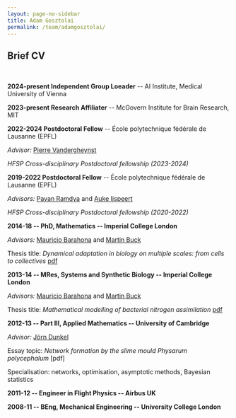 ```yaml
---
layout: page-no-sidebar
title: Adam Gosztolai
permalink: /team/adamgosztolai/
---
```


## Brief CV
<br>

**2024-present Independent Group Loeader** -- AI Institute, Medical University of Vienna

**2023-present Research Affiliater** -- McGovern Institute for Brain Research, MIT

**2022-2024 Postdoctoral Fellow** -- École polytechnique fédérale de Lausanne (EPFL)

*Advisor:* [Pierre Vandergheynst](https://people.epfl.ch/pierre.vandergheynst)

*HFSP Cross-disciplinary Postdoctoral fellowship (2023-2024)*

**2019-2022 Postdoctoral Fellow** -- École polytechnique fédérale de Lausanne (EPFL)

*Advisors:* [Pavan Ramdya](https://www.epfl.ch/labs/ramdya-lab/) and [Auke Ijspeert](https://www.epfl.ch/labs/biorob/people/ijspeert/)

*HFSP Cross-disciplinary Postdoctoral fellowship (2020-2022)*

**2014-18 -- PhD, Mathematics -- Imperial College London**

*Advisors:* [Mauricio Barahona](https://www.imperial.ac.uk/people/m.barahona) and [Martin Buck](https://www.imperial.ac.uk/people/m.buck)

Thesis title: *Dynamical adaptation in biology on multiple scales: from cells to collectives* [pdf](http://hdl.handle.net/10044/1/69515)

**2013-14 -- MRes, Systems and Synthetic Biology -- Imperial College London**

*Advisors:* [Mauricio Barahona](https://www.imperial.ac.uk/people/m.barahona) and [Martin Buck](https://www.imperial.ac.uk/people/m.buck)

Thesis title: *Mathematical modelling of bacterial nitrogen assimilation* [pdf](https://adamgosztolai.files.wordpress.com/2019/02/mres-report.pdf)

**2012-13 -- Part III, Applied Mathematics -- University of Cambridge**

*Advisor:* [Jörn Dunkel](https://math.mit.edu/~dunkel/)

Essay topic: *Network formation by the slime mould Physarum polycephalum* [pdf]

Specialisation: networks, optimisation, asymptotic methods, Bayesian statistics

**2011-12 -- Engineer in Flight Physics -- Airbus UK**

**2008-11 -- BEng, Mechanical Engineering -- University College London**
